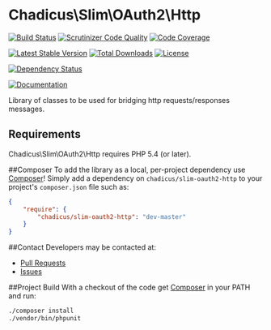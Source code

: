 # Chadicus\Slim\OAuth2\Http

[![Build Status](http://img.shields.io/travis/chadicus/slim-oauth2-http.svg?style=flat)](https://travis-ci.org/chadicus/slim-oauth2-http)
[![Scrutinizer Code Quality](http://img.shields.io/scrutinizer/g/chadicus/slim-oauth2-http.svg?style=flat)](https://scrutinizer-ci.com/g/chadicus/slim-oauth2-http/)
[![Code Coverage](https://coveralls.io/repos/chadicus/slim-oauth2-http/badge.svg?branch=master&service=github)](https://coveralls.io/github/chadicus/slim-oauth2-http?branch=master)

[![Latest Stable Version](http://img.shields.io/packagist/v/chadicus/slim-oauth2-http.svg?style=flat)](https://packagist.org/packages/chadicus/slim-oauth2-http)
[![Total Downloads](http://img.shields.io/packagist/dt/chadicus/slim-oauth2-http.svg?style=flat)](https://packagist.org/packages/chadicus/slim-oauth2-http)
[![License](http://img.shields.io/packagist/l/chadicus/slim-oauth2-http.svg?style=flat)](https://packagist.org/packages/chadicus/slim-oauth2-http)

[![Dependency Status](https://www.versioneye.com/user/projects/55b9070f65376200200012d8/badge.svg?style=flat)](https://www.versioneye.com/user/projects/55b9070f65376200200012d8)

[![Documentation](https://img.shields.io/badge/reference-phpdoc-blue.svg?style=flat)](http://chadicus.github.io/slim-oauth2-http)

Library of classes to be used for bridging http requests/responses messages.

## Requirements

Chadicus\Slim\OAuth2\Http requires PHP 5.4 (or later).

##Composer
To add the library as a local, per-project dependency use [Composer](http://getcomposer.org)! Simply add a dependency on
`chadicus/slim-oauth2-http` to your project's `composer.json` file such as:

```json
{
    "require": {
        "chadicus/slim-oauth2-http": "dev-master"
    }
}
```

##Contact
Developers may be contacted at:

 * [Pull Requests](https://github.com/chadicus/slim-oauth2-http/pulls)
 * [Issues](https://github.com/chadicus/slim-oauth2-http/issues)

##Project Build
With a checkout of the code get [Composer](http://getcomposer.org) in your PATH and run:

```sh
./composer install
./vendor/bin/phpunit

